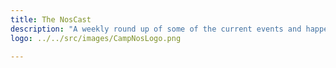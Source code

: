 ```yaml
---
title: The NosCast
description: "A weekly round up of some of the current events and happenings in the Culture. Whether it's entertainment, politics or personal stories. You can expect each week's guests to have open and honest conversations about the world through their eyes."
logo: ../../src/images/CampNosLogo.png

---
```

